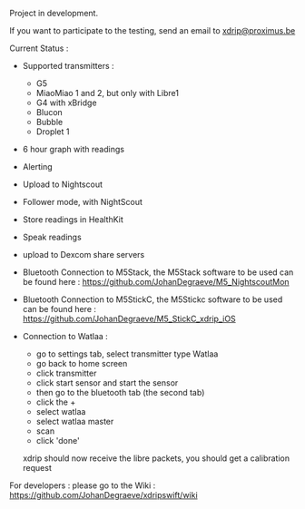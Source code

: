 Project in development.

If you want to participate to the testing, send an email to xdrip@proximus.be

Current Status :

- Supported transmitters :
    - G5
    - MiaoMiao 1 and 2, but only with Libre1
    - G4 with xBridge
    - Blucon
    - Bubble
    - Droplet 1
- 6 hour graph with readings
- Alerting
- Upload to Nightscout
- Follower mode, with NightScout
- Store readings in HealthKit
- Speak readings
- upload to Dexcom share servers
- Bluetooth Connection to M5Stack, the M5Stack software to be used can be found here : https://github.com/JohanDegraeve/M5_NightscoutMon
- Bluetooth Connection to M5StickC, the M5Stickc software to be used can be found here : https://github.com/JohanDegraeve/M5_StickC_xdrip_iOS
- Connection to Watlaa :
    - go to settings tab, select transmitter type Watlaa
    - go back to home screen
    - click transmitter
    - click start sensor and start the sensor
    - then go to the bluetooth tab (the second tab)
    - click the +
    - select watlaa
    - select watlaa master
    - scan
    - click 'done'
    
    xdrip should now receive the libre packets, you should get a calibration request

For developers : please go to the Wiki : https://github.com/JohanDegraeve/xdripswift/wiki

